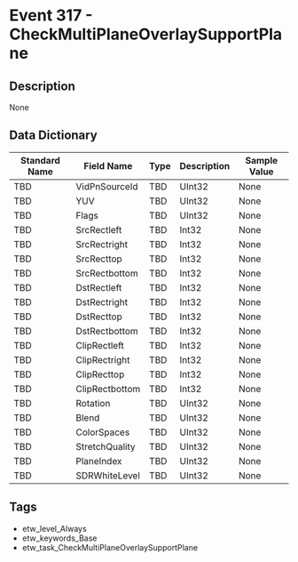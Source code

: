 # Event 317 - CheckMultiPlaneOverlaySupportPlane

## Description
None

## Data Dictionary
|Standard Name|Field Name|Type|Description|Sample Value|
|---|---|---|---|---|
|TBD|VidPnSourceId|TBD|UInt32|None|None|
|TBD|YUV|TBD|UInt32|None|None|
|TBD|Flags|TBD|UInt32|None|None|
|TBD|SrcRectleft|TBD|Int32|None|None|
|TBD|SrcRectright|TBD|Int32|None|None|
|TBD|SrcRecttop|TBD|Int32|None|None|
|TBD|SrcRectbottom|TBD|Int32|None|None|
|TBD|DstRectleft|TBD|Int32|None|None|
|TBD|DstRectright|TBD|Int32|None|None|
|TBD|DstRecttop|TBD|Int32|None|None|
|TBD|DstRectbottom|TBD|Int32|None|None|
|TBD|ClipRectleft|TBD|Int32|None|None|
|TBD|ClipRectright|TBD|Int32|None|None|
|TBD|ClipRecttop|TBD|Int32|None|None|
|TBD|ClipRectbottom|TBD|Int32|None|None|
|TBD|Rotation|TBD|UInt32|None|None|
|TBD|Blend|TBD|UInt32|None|None|
|TBD|ColorSpaces|TBD|UInt32|None|None|
|TBD|StretchQuality|TBD|UInt32|None|None|
|TBD|PlaneIndex|TBD|UInt32|None|None|
|TBD|SDRWhiteLevel|TBD|UInt32|None|None|

## Tags
* etw_level_Always
* etw_keywords_Base
* etw_task_CheckMultiPlaneOverlaySupportPlane